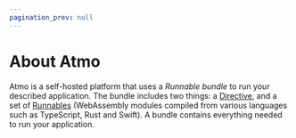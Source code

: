 ```yaml
---
pagination_prev: null
---
```


# About Atmo

Atmo is a self-hosted platform that uses a _Runnable bundle_ to run your described application.
The bundle includes two things: a [Directive](../concepts/the-directive.md), and a set of
[Runnables](../concepts/runnables.md) (WebAssembly modules compiled from various languages
such as TypeScript, Rust and Swift). A bundle contains everything needed to run your
application.
